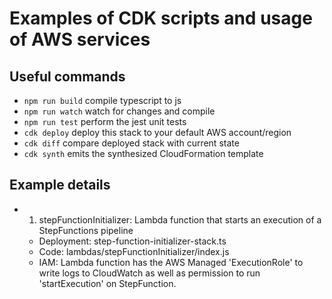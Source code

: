 # Examples of CDK scripts and usage of AWS services

## Useful commands

- `npm run build` compile typescript to js
- `npm run watch` watch for changes and compile
- `npm run test` perform the jest unit tests
- `cdk deploy` deploy this stack to your default AWS account/region
- `cdk diff` compare deployed stack with current state
- `cdk synth` emits the synthesized CloudFormation template

## Example details

- 1. stepFunctionInitializer: Lambda function that starts an execution of a StepFunctions pipeline
  - Deployment: step-function-initializer-stack.ts
  - Code: lambdas/stepFunctionInitializer/index.js
  - IAM: Lambda function has the AWS Managed 'ExecutionRole' to write logs to CloudWatch as well as permission to run 'startExecution' on StepFunction.
